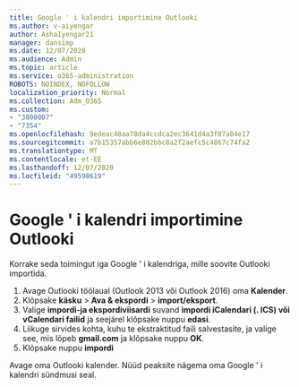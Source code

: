 ```yaml
---
title: Google ' i kalendri importimine Outlooki
ms.author: v-aiyengar
author: AshaIyengar21
manager: dansimp
ms.date: 12/07/2020
ms.audience: Admin
ms.topic: article
ms.service: o365-administration
ROBOTS: NOINDEX, NOFOLLOW
localization_priority: Normal
ms.collection: Adm_O365
ms.custom:
- "3800007"
- "7354"
ms.openlocfilehash: 9edeac48aa78da4ccdca2ec3641d4a3f07a04e17
ms.sourcegitcommit: a7b15357abb6e802bbc8a2f2aefc5c4867c74fa2
ms.translationtype: MT
ms.contentlocale: et-EE
ms.lasthandoff: 12/07/2020
ms.locfileid: "49598619"
---
```

# <a name="import-your-google-calendar-to-outlook"></a>Google ' i kalendri importimine Outlooki

Korrake seda toimingut iga Google ' i kalendriga, mille soovite Outlooki importida.

1. Avage Outlooki töölaual (Outlook 2013 või Outlook 2016) oma **Kalender**.
1. Klõpsake **käsku**  >  **Ava & ekspordi**  >  **import/eksport**.
1. Valige **impordi-ja ekspordiviisardi** suvand **impordi iCalendari (. ICS) või vCalendari failid** ja seejärel klõpsake nuppu **edasi**.
1. Liikuge sirvides kohta, kuhu te ekstraktitud faili salvestasite, ja valige see, mis lõpeb **gmail.com** ja klõpsake nuppu **OK**.
1. Klõpsake nuppu **impordi**

Avage oma Outlooki kalender. Nüüd peaksite nägema oma Google ' i kalendri sündmusi seal.
